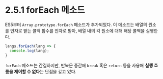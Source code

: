# 2.5.1 forEach 메소드

ES5부터 `Array.prototype.forEach` 메소드가 추가되었다. 이 메소드는 배열의 원소를 인자로 받는 콜백 함수를 인자로 받아, 배열 내의 각 원소에 대해 해당 콜백을 실행한다.

```javascript
langs.forEach(lang => {
  console.log(lang);
}
```

`forEach` 메소드는 간결하지만, 반복문 중간에 `break` 혹은 `return` 등을 사용해 **실행 흐름을 제어할 수 없다**는 단점을 갖고 있다.

